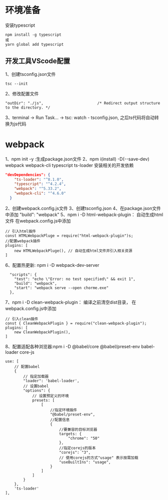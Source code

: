 # 环境准备
安装typescript
```
npm install -g typescript
或
yarn global add typescript
```
## 开发工具VScode配置
1、创建tsconfig.json文件 
```
tsc --init
```
2、修改配置文件
```
"outDir": "./js",                        /* Redirect output structure to the directory. */
```
3、terminal -> Run Task... -> tsc: watch - tsconfig.json, 之后ts代码将自动转换为js代码
# webpack
1、npm init -y :生成package.json文件
2、npm i(install) -D(--save-dev) webpack webpack-cli typescript ts-loader 安装相关的开发依赖
```json
"devDependencies": {
    "ts-loader": "^8.1.0",
    "typescript": "^4.2.4",
    "webpack": "^5.33.2",
    "webpack-cli": "^4.6.0"
  }
```
2、创建webpack.config.js文件
3、创建tsconfig.json
4、在package.json文件中添加 "build": "webpack"
5、npm i -D html-webpack-plugin： 自动生成html文件 在webpack.config.js中添加
```
// 引入html插件
const HTMLWebpackPluge = require("html-webpack-plugin")s;
//配置webpack插件
plugins: [
    new HTMLWebpackPluge(), // 自动生成html文件并引入相关资源
]
```
6、配置热更新: npm i -D webpack-dev-server
```
  "scripts": {
    "test": "echo \"Error: no test specified\" && exit 1",
    "build": "webpack",
    "start": "webpack serve --open chorme.exe"
  },
```
7、npm i -D clean-webpack-plugin： 编译之前清空dist目录， 在webpack.config.js中添加
```
// 引入clean插件
const { CleanWebpackPlugin } = require("clean-webpack-plugin");
plugins: [
    new CleanWebpackPlugin(),
]
```
8、配置适配各种浏览器:npm i -D @babel/core @babel/preset-env babel-loader core-js
```
use: [
    // 配置babel
    {
        // 指定加载器
        "loader": 'babel-loader',
        // 设置babel
        "options": {
            // 设置预定义的环境
            presets: [
                [
                    //指定环境插件
                    "@babel/preset-env",
                    //配置信息
                    {
                        //要兼容的目标浏览器
                        targets: {
                            "chrome": "50"
                        },
                        //指定corejs的版本
                        "corejs": "3",
                        // 使用corejs的方式"usage" 表示按需加载
                        "useBuiltIns": "usage",
                    }
                ]
            ]
        } 
    },
    'ts-loader'
],
```